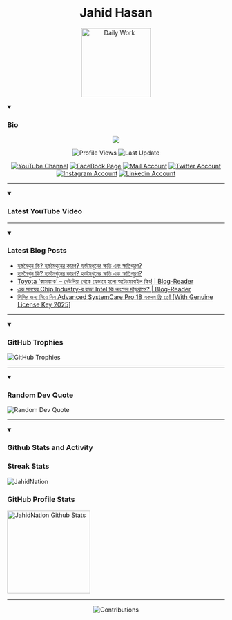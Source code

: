 <h1 align="center">Jahid Hasan</h1>
<p align="center">
  <img alt="Daily Work" height="160px" src="https://i.imgur.com/uhZdH9C.gif" />
</p>
<details open>
 <summary><h3>Bio</h3></summary>
<p align="center">
<img src="https://readme-typing-svg.demolab.com/?lines=Every+day%2C+learn+something+new.;Make+mistakes%2C+learn+from+them.;Work+hard%2C+stay+humble%2C+succeed.;Dream+big%2C+take+action%2C+succeed.;Small+steps+lead+to+big+leaps.;Take+action%2C+make+things+happen.&font=Fira%20Code&center=true&width=440&height=45&color=808080&vCenter=true&pause=1000&size=22" />
</p>

<p align="center">
<img alt="Profile Views" title="Profile Views" src="https://komarev.com/ghpvc/?username=jahidnation&style=for-the-badge&color=29bf12"/>
  <img alt="Last Update" title="Last Update" src="https://img.shields.io/github/last-commit/jahidnation/jahidnation?logo=markdown&label=LAST+UPDATE&color=29bf12&style=for-the-badge"/>
</p>
<p align="center">
      <a href="https://youtube.com/@jahidnation">
         <img alt="YouTube Channel" title="YouTube Channel" src="https://img.shields.io/badge/YouTube-%23FF0000.svg?logo=YouTube&logoColor=white"/></a> 
      <a href="https://facebook.com/jahidnation">
         <img alt="FaceBook Page" title="FaceBook Page" src="https://img.shields.io/badge/FaceBook-%234267B2.svg?logo=FaceBook&logoColor=white"/></a>
      <a href="mailto:mail@jahid.eu.org">
         <img alt="Mail Account" title="Mail Account" src="https://img.shields.io/badge/Mail-%23c71610.svg?logo=Gmail&logoColor=white"/></a>
      <a href="https://twitter.com/jahidnation">
         <img alt="Twitter Account" title="Twitter Account" src="https://img.shields.io/badge/Twitter-%231DA1F2.svg?logo=Twitter&logoColor=white"/></a>
      <a href="https://instagram.com/jahidnation">
         <img alt="Instagram Account" title="Instagram Account" src="https://img.shields.io/badge/Instagram-%23E4405F.svg?logo=Instagram&logoColor=white"/></a>
      <a href="https://linkedin.com/in/jahidnation">
         <img alt="Linkedin Account" title="Linkedin Account" src="https://img.shields.io/badge/Linkedin-%230072b1.svg?logo=Linkedin&logoColor=white"/></a>
</p>

---
</details>

<details open>
 <summary><h3>Latest YouTube Video</h3></summary>

<!-- BEGIN VID -->

<!-- END VID -->

---

</details>

<details open>
 <summary><h3>Latest Blog Posts</h3></summary>

<!-- BLOG-POST-LIST:START -->
- [হস্তমৈথুন কি? হস্তমৈথুনের কারণ? হস্তমৈথুনের ক্ষতি এবং ক্ষতিপূরণ?](https://dev-blog-reader.pantheonsite.io/2025/01/27/%e0%a6%b9%e0%a6%b8%e0%a7%8d%e0%a6%a4%e0%a6%ae%e0%a7%88%e0%a6%a5%e0%a7%81%e0%a6%a8-%e0%a6%95%e0%a6%bf-%e0%a6%b9%e0%a6%b8%e0%a7%8d%e0%a6%a4%e0%a6%ae%e0%a7%88%e0%a6%a5%e0%a7%81%e0%a6%a8%e0%a7%87-2/)
- [হস্তমৈথুন কি? হস্তমৈথুনের কারণ? হস্তমৈথুনের ক্ষতি এবং ক্ষতিপূরণ?](https://dev-blog-reader.pantheonsite.io/2025/01/27/%e0%a6%b9%e0%a6%b8%e0%a7%8d%e0%a6%a4%e0%a6%ae%e0%a7%88%e0%a6%a5%e0%a7%81%e0%a6%a8-%e0%a6%95%e0%a6%bf-%e0%a6%b9%e0%a6%b8%e0%a7%8d%e0%a6%a4%e0%a6%ae%e0%a7%88%e0%a6%a5%e0%a7%81%e0%a6%a8%e0%a7%87/)
- [Toyota ‘কামব্যাক’ – দেউলিয়া থেকে যেভাবে হলো অটোমোবাইল কিং! | Blog-Reader](https://dev-blog-reader.pantheonsite.io/2025/01/25/toyota-%e0%a6%95%e0%a6%be%e0%a6%ae%e0%a6%ac%e0%a7%8d%e0%a6%af%e0%a6%be%e0%a6%95-%e0%a6%a6%e0%a7%87%e0%a6%89%e0%a6%b2%e0%a6%bf%e0%a6%af%e0%a6%bc%e0%a6%be-%e0%a6%a5%e0%a7%87%e0%a6%95/)
- [এক সময়ের Chip Industry-র রাজা Intel কি ধ্বংসের দাঁড়প্রান্তে? | Blog-Reader](https://dev-blog-reader.pantheonsite.io/2025/01/25/%e0%a6%8f%e0%a6%95-%e0%a6%b8%e0%a6%ae%e0%a6%af%e0%a6%bc%e0%a7%87%e0%a6%b0-chip-industry-%e0%a6%b0-%e0%a6%b0%e0%a6%be%e0%a6%9c%e0%a6%be-intel-%e0%a6%95%e0%a6%bf-%e0%a6%a7%e0%a7%8d%e0%a6%ac%e0%a6%82/)
- [পিসির জন্য নিয়ে নিন Advanced SystemCare Pro 18 একদম ফ্রি তে! [With Genuine License Key 2025]](https://dev-blog-reader.pantheonsite.io/2025/01/25/%e0%a6%aa%e0%a6%bf%e0%a6%b8%e0%a6%bf%e0%a6%b0-%e0%a6%9c%e0%a6%a8%e0%a7%8d%e0%a6%af-%e0%a6%a8%e0%a6%bf%e0%a6%af%e0%a6%bc%e0%a7%87-%e0%a6%a8%e0%a6%bf%e0%a6%a8-advanced-systemcare-pro-18-%e0%a6%8f/)
<!-- BLOG-POST-LIST:END -->

---

</details>

<details open>
 <summary><h3>GitHub Trophies</h3></summary>

<img alt="GitHub Trophies" title="GitHub Trophies" src="https://github-profile-trophy.vercel.app/?username=jahidnation&column=8&theme=gruvbox&no-frame=true"/>

---

</details>

<details open>
 <summary><h3>Random Dev Quote</h3></summary>

<img alt="Random Dev Quote" title="Random Dev Quote" src="https://quotes-github-readme.vercel.app/api?type=horizontal&theme=radical"/>

---

</details>

<details open> 
  <summary><h3>Github Stats and Activity</h3></summary>

  <h3>Streak Stats</h3>

  <p>
      <img title="Streak Stats" alt=JahidNation Streak" src="https://streak-stats.demolab.com/?user=jahidnation&theme=monokai-metallian&hide_border=true"/>
  </p>

  <h3>GitHub Profile Stats</h3>
  <p>
  <img alt="JahidNation Github Stats" src="https://denvercoder1-github-readme-stats.vercel.app/api/?username=jahidnation&show_icons=true&include_all_commits=true&count_private=true&theme=react&hide_border=true&bg_color=1F222E&title_color=F85D7F&icon_color=F8D866" height="192px"/>
  </p>

---

<p align="center">
<img alt="Contributions" title="Contributions" src="https://github.com/jahidnation/jahidnation/blob/contributions/snake.svg"/>
</p>
